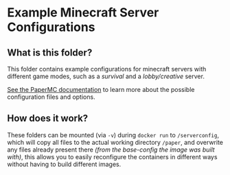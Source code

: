 # Example Minecraft Server Configurations

## What is this folder?
This folder contains example configurations for minecraft servers with different game modes,
such as a _survival_ and a _lobby/creative_ server. 

[See the PaperMC documentation](https://docs.papermc.io/paper/reference/configuration) to learn more about the possible configuration files
and options.

## How does it work?
These folders can be mounted (via `-v`) during `docker run` to `/serverconfig`, which will copy all files 
to the actual working directory `/paper`, and overwrite any files already present there _(from the base-config the image was built with)_,
this allows you to easily reconfigure the containers in different ways without having to build different images.

